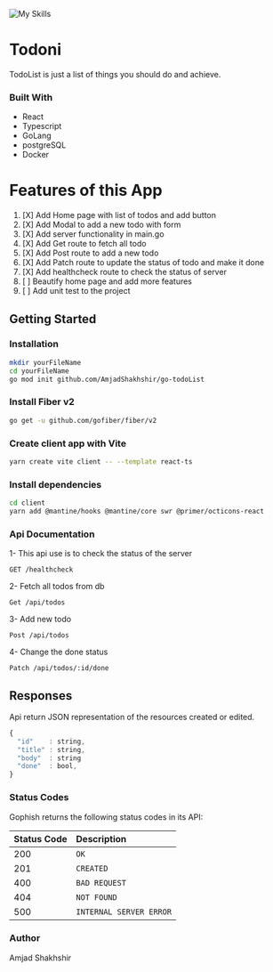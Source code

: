 ![My Skills](https://simpleskill.icons.workers.dev/svg?i=react,go,docker,postgresql,typescript)

# Todoni
TodoList is just a list of things you should do and achieve.

### Built With
* React
* Typescript
* GoLang
* postgreSQL
* Docker


# Features of this App

1. [X] Add Home page with list of todos and add button
2. [X] Add Modal to add a new todo with form 
3. [X] Add server functionality in main.go
4. [X] Add Get route to fetch all todo
5. [X] Add Post route to add a new todo
6. [X] Add Patch route to update the status of todo and make it done
7. [X] Add healthcheck route to check the status of server
8. [ ] Beautify home page and add more features
9. [ ] Add unit test to the project
 
## Getting Started
### Installation
```sh
mkdir yourFileName
cd yourFileName
go mod init github.com/AmjadShakhshir/go-todoList
```

### Install Fiber v2
```sh
go get -u github.com/gofiber/fiber/v2
```

### Create client app with Vite
```sh
yarn create vite client -- --template react-ts
```

### Install dependencies
```sh
cd client
yarn add @mantine/hooks @mantine/core swr @primer/octicons-react
```

### Api Documentation

1- This api use is to check the status of the server
```http
GET /healthcheck
```
2- Fetch all todos from db
```http
Get /api/todos
```
3- Add new todo
```http
Post /api/todos
````
4- Change the done status
```http
Patch /api/todos/:id/done
````

## Responses

Api return JSON representation of the resources created or edited.

```javascript
{
  "id"    : string,
  "title" : string,
  "body"  : string
  "done"  : bool,
}
```

### Status Codes

Gophish returns the following status codes in its API:

| Status Code | Description |
| :--- | :--- |
| 200 | `OK` |
| 201 | `CREATED` |
| 400 | `BAD REQUEST` |
| 404 | `NOT FOUND` |
| 500 | `INTERNAL SERVER ERROR` |


### Author
Amjad Shakhshir